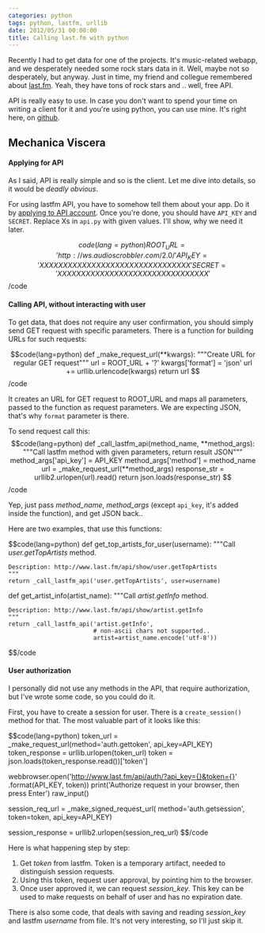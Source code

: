 ```yaml
---
categories: python
tags: python, lastfm, urllib
date: 2012/05/31 00:00:00
title: Calling last.fm with python
---
```


Recently I had to get data for one of the projects. It's music-related webapp,
and we desperately needed some rock stars data in it. Well, maybe not so
desperately, but anyway. Just in time, my friend and collegue remembered about
[last.fm](last.fm). Yeah, they have tons of rock stars and .. well, free API.

API is really easy to use. In case you don't want to spend your time on
writing a client for it and you're using python, you can use mine. It's right
here, on [github](https://github.com/filipovskii/lastfm-python-api).

## Mechanica Viscera

#### Applying for API

As I said, API is really simple and so is the client. Let me dive into details,
so it would be *deadly obvious*.

For using lastfm API, you have to somehow tell them about your app. Do it
by [applying to API account](http://www.last.fm/api/account). Once you're
done, you should have `API_KEY` and `SECRET`. Replace Xs in `api.py` with
given values. I'll show, why we need it later.

$$code(lang=python)
ROOT_URL = 'http://ws.audioscrobbler.com/2.0/'
API_KEY = 'XXXXXXXXXXXXXXXXXXXXXXXXXXXXXXXX'
SECRET = 'XXXXXXXXXXXXXXXXXXXXXXXXXXXXXXXX'
$$/code

#### Calling API, without interacting with user

To get data, that does not require any user confirmation, you should simply
send GET request with specific parameters. There is a function for building
URLs for such requests:

$$code(lang=python)
def _make_request_url(**kwargs):
    """Create URL for regular GET request"""
    url = ROOT_URL + '?'
    kwargs['format'] = 'json'
    url += urllib.urlencode(kwargs)
    return url
$$/code

It creates an URL for GET request to ROOT\_URL and maps all parameters,
passed to the function as request parameters. We are expecting JSON, that's
why `format` parameter is there.

To send request call this:
$$code(lang=python)
def _call_lastfm_api(method_name, **method_args):
    """Call lastfm method with given parameters, return result JSON"""
    method_args['api_key'] = API_KEY
    method_args['method'] = method_name
    url = _make_request_url(**method_args)
    response_str = urllib2.urlopen(url).read()
    return json.loads(response_str)
$$/code

Yep, just pass *method_name*, *method_args* (except `api_key`, it's added
inside the function), and get JSON back..

Here are two examples, that use this functions: 

$$code(lang=python)
def get_top_artists_for_user(username):
    """Call *user.getTopArtists* method.

    Description: http://www.last.fm/api/show/user.getTopArtists
    """
    return _call_lastfm_api('user.getTopArtists', user=username)

def get_artist_info(artist_name):
    """Call *artist.getInfo* method.
    
    Description: http://www.last.fm/api/show/artist.getInfo
    """
    return _call_lastfm_api('artist.getInfo',
                            # non-ascii chars not supported..
                            artist=artist_name.encode('utf-8'))
$$/code

#### User authorization

I personally did not use any methods in the API, that require authorization,
but I've wrote some code, so you could do it.

First, you have to create a session for user. There is a `create_session()`
method for that. The most valuable part of it looks like this:

$$code(lang=python)
token_url = _make_request_url(method='auth.gettoken',
                          api_key=API_KEY)
token_response = urllib.urlopen(token_url)
token = json.loads(token_response.read())['token']

webbrowser.open('http://www.last.fm/api/auth/?api_key={}&token={}'
            .format(API_KEY, token))
print('Authorize request in your browser, then press Enter')
raw_input()

session_req_url = _make_signed_request_url(
    method='auth.getsession',
    token=token, api_key=API_KEY)

session_response = urllib2.urlopen(session_req_url)
$$/code

Here is what happening step by step:

1.  Get *token* from lastfm. Token is a temporary artifact, needed to
    distinguish session requests.
2.  Using this token, request user approval, by pointing him to the browser.
3.  Once user approved it, we can request *session_key*. This key can be used
    to make requests on behalf of user and has no expiration date.

There is also some code, that deals with saving and reading *session_key* and
lastfm *username* from file. It's not very interesting, so I'll just skip it.


